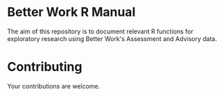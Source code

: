 # Better Work R Manual

The aim of this repository is to document relevant R functions for exploratory research using Better Work's Assessment and Advisory data.

# Contributing

Your contributions are welcome.

